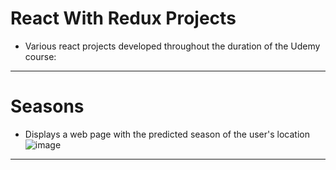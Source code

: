 # React With Redux Projects 
* Various react projects developed throughout the duration of the Udemy course:
---
# Seasons
* Displays a web page with the predicted season of the user's location
![image](https://user-images.githubusercontent.com/50147457/90793570-76460800-e33e-11ea-8186-95f57800075b.png)
---
